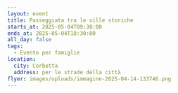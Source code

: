 ```yaml
---
layout: event
title: Passeggiata tra le ville storiche
starts_at: 2025-05-04T09:30:00
ends_at: 2025-05-04T18:30:00
all_day: false
tags:
  - Evento per famiglie
location:
  city: Corbetta
  address: per le strade della città
flyer: images/uploads/immagine-2025-04-14-133746.png
---
```

